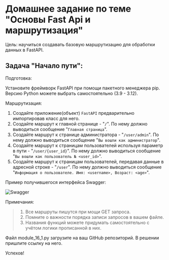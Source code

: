 # Домашнее задание по теме "Основы Fast Api и маршрутизация"

Цель: научиться создавать базовую маршрутизацию для обработки данных в
FastAPI.

## Задача "Начало пути":

Подготовка:

Установите фреймворк FastAPI при помощи пакетного менеджера pip. Версию
Python можете выбрать самостоятельно (3.9 - 3.12).

Маршрутизация:
1. Создайте приложение(объект) ```FastAPI``` предварительно импортировав
   класс для него.
2. Создайте маршрут к главной странице - "```/```". По нему должно выводиться
   сообщение "```Главная страница```".
3. Создайте маршрут к странице администратора - "```/user/admin```". По нему
   должно выводиться сообщение "```Вы вошли как администратор```".
4. Создайте маршрут к страницам пользователей используя параметр в пути -
   "```/user/{user_id}```". По нему должно выводиться сообщение "```Вы вошли
   как пользователь № <user_id>```".
5. Создайте маршрут к страницам пользователей, передавая данные в адресной
   строке - "```/user```". По нему должно выводиться сообщение "```Информация о
   пользователе. Имя: <username>, Возраст: <age>```".

Пример получившегося интерфейса Swagger:

![Swagger](https://static.tildacdn.com/tild3861-3835-4463-a139-373761316330/2024-07-22_17-48-46.png)

Примечания:
> 1. Все маршруты пишутся при мощи GET запроса.
> 2. Помните о важности порядка записи запросов в вашем файле.
> 3. Названия функций можете придумать самостоятельно с учётом логики
     прописанной в них.

Файл module_16_1.py загрузите на ваш GitHub репозиторий. В решении пришлите
ссылку на него.

Успехов!
